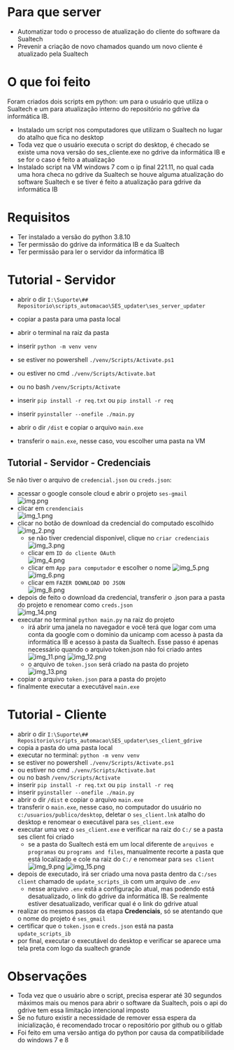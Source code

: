 # Para que server

- Automatizar todo o processo de atualização do cliente do software da Sualtech
- Prevenir a criação de novo chamados quando um novo cliente é atualizado pela Sualtech

# O que foi feito

Foram criados dois scripts em python: um para o usuário que utiliza o Sualtech e um para atualização interno do repositório no gdrive da informática IB.
- Instalado um script nos computadores que utilizam o Sualtech no lugar do atalho que fica no desktop
- Toda vez que o usuário executa o script do desktop, é checado se existe uma nova versão do ses_cliente.exe no gdrive da informática IB e se for o caso é feito a atualização
- Instalado script na VM windows 7 com o ip final 221.11, no qual cada uma hora checa no gdrive da Sualtech se houve alguma atualização do software Sualtech e se tiver é feito a atualização para gdrive da informática IB

# Requisitos
- Ter instalado a versão do python 3.8.10
- Ter permissão do gdrive da informática IB e da Sualtech
- Ter permissão para ler o servidor da informática IB
 
# Tutorial - Servidor
- abrir o dir `I:\Suporte\## Repositorio\scripts_automacao\SES_updater\ses_server_updater`
- copiar a pasta para uma pasta local
- abrir o terminal na raiz da pasta
- inserir `python -m venv venv`
- se estiver no powershell `./venv/Scripts/Activate.ps1`
- ou estiver no cmd `./venv/Scripts/Activate.bat`
- ou no bash `/venv/Scripts/Activate`
- inserir `pip install -r req.txt` ou `pip install -r req`

- inserir `pyinstaller --onefile ./main.py`
- abrir o dir `/dist` e copiar o arquivo `main.exe`
- transferir o `main.exe`, nesse caso, vou escolher uma pasta na VM
## Tutorial - Servidor - Credenciais
Se não tiver o arquivo de `credencial.json` ou `creds.json`:

- acessar o google console cloud e abrir o projeto `ses-gmail`  
![img.png](img.png)
- clicar em `crendenciais`  
![img_1.png](img_1.png)
- clicar no botão de download da credencial do computado escolhido  
![img_2.png](img_2.png)
  - se não tiver credencial disponível, clique no `criar credenciais`
    ![img_3.png](img_3.png)
  - clicar em `ID do cliente OAuth`  
  ![img_4.png](img_4.png)
  - clicar em `App para computador` e escolher o nome
  ![img_5.png](img_5.png)
  ![img_6.png](img_6.png)
  - clicar em `FAZER DOWNLOAD DO JSON`  
  ![img_8.png](img_8.png)
- depois de feito o download da credencial, transferir o .json para a pasta do projeto e renomear como `creds.json`  
![img_14.png](img_14.png)  
- executar no terminal `python main.py` na raiz do projeto
  - irá abrir uma janela no navegador e você terá que logar com uma conta da google com o domínio da unicamp com acesso à pasta da informática IB e acesso à pasta da Sualtech. Esse passo é apenas necessário quando o arquivo token.json não foi criado antes
  ![img_11.png](img_11.png)
  ![img_12.png](img_12.png)
  - o arquivo de `token.json` será criado na pasta do projeto
  ![img_13.png](img_13.png)
- copiar o arquivo `token.json` para a pasta do projeto
- finalmente executar a executável `main.exe`

# Tutorial - Cliente

- abrir o dir `I:\Suporte\## Repositorio\scripts_automacao\SES_updater\ses_client_gdrive`
- copia a pasta do uma pasta local
- executar no terminal: `python -m venv venv`
- se estiver no powershell `./venv/Scripts/Activate.ps1`
- ou estiver no cmd `./venv/Scripts/Activate.bat`
- ou no bash `/venv/Scripts/Activate`
- inserir `pip install -r req.txt` ou `pip install -r req`
- inserir `pyinstaller --onefile ./main.py`
- abrir o dir `/dist` e copiar o arquivo `main.exe`
- transferir o `main.exe`, nesse caso, no computador do usuário no `c:/usuarios/publico/desktop`, deletar o `ses_client.lnk` atalho do desktop e renomear o executável para `ses_client.exe`
- executar uma vez o `ses_client.exe` e verificar na raiz do `C:/` se a pasta ses client foi criado
  - se a pasta do Sualtech está em um local diferente de `arquivos e programas` ou `programs and files`, manualmente recorte a pasta que está localizado e cole na raiz do `C:/` e renomear para `ses client`  
  ![img_9.png](img_9.png)
  ![img_15.png](img_15.png)
- depois de executado, irá ser criado uma nova pasta dentro da `C:/ses client` chamado de `update_scripts_ib` com um arquivo de `.env`
  - nesse arquivo `.env` está a configuração atual, mas podendo está desatualizado, o link do gdrive da informática IB. Se realmente estiver desatualizado, verificar qual é o link do gdrive atual
- realizar os mesmos passos da etapa **Credenciais**, só se atentando que o nome do projeto é `ses_gmail`
- certificar que o `token.json` e `creds.json` está na pasta `update_scripts_ib`
- por final, executar o executável do desktop e verificar se aparece uma tela preta com logo da sualtech grande
 
# Observações

- Toda vez que o usuário abre o script, precisa esperar até 30 segundos máximos mais ou menos para abrir o software da Sualtech, pois o api do gdrive tem essa limitação intencional imposto
- Se no futuro existir a necessidade de remover essa espera da inicialização, é recomendado trocar o repositório por github ou o gitlab
- Foi feito em uma versão antiga do python por causa da compatibilidade do windows 7 e 8
